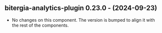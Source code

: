   ## bitergia-analytics-plugin 0.23.0 - (2024-09-23)
  
  * No changes on this component. The version is bumped to align it
    with the rest of the components.
